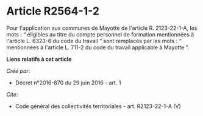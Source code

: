 # Article R2564-1-2

Pour l'application aux communes de Mayotte de l'article R. 2123-22-1-A, les mots : “ éligibles au titre du compte personnel
de formation mentionnées à l'article L. 6323-6 du code du travail ” sont remplacés par les mots : “ mentionnées à l'article
L. 711-2 du code du travail applicable à Mayotte ”.

**Liens relatifs à cet article**

_Créé par_:

  - Décret n°2016-870 du 29 juin 2016 - art. 1

_Cite_:

  - Code général des collectivités territoriales - art. R2123-22-1-A (V)
